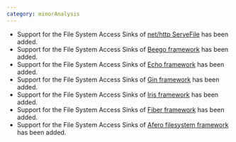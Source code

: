 ```yaml
---
category: minorAnalysis
---
```

* Support for the File System Access Sinks of [net/http ServeFile](https://pkg.go.dev/net/http#ServeFile) has been added.
* Support for the File System Access Sinks of [Beego framework](https://pkg.go.dev/github.com/astaxie/beego) has been added.
* Support for the File System Access Sinks of [Echo framework](https://pkg.go.dev/github.com/labstack/echo) has been added.
* Support for the File System Access Sinks of [Gin framework](https://pkg.go.dev/github.com/gin-gonic/gin) has been added.
* Support for the File System Access Sinks of [Iris framework](https://github.com/kataras/iris) has been added.
* Support for the File System Access Sinks of [Fiber framework](https://github.com/kataras/iris) has been added.
* Support for the File System Access Sinks of [Afero filesystem framework](https://github.com/spf13/afero) has been added.